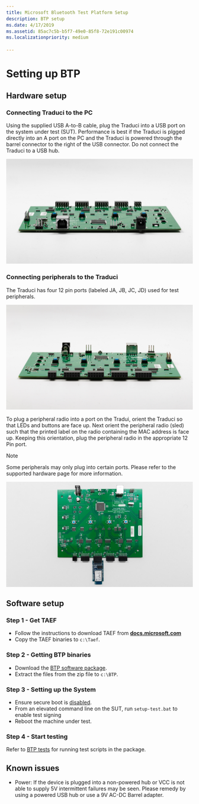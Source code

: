 ```yaml
---
title: Microsoft Bluetooth Test Platform Setup
description: BTP setup
ms.date: 4/17/2019
ms.assetid: 85ac7c5b-b5f7-49e0-85f8-72e191c00974
ms.localizationpriority: medium

---
```


# Setting up BTP
## Hardware setup 
### Connecting Traduci to the PC 
Using the supplied USB A-to-B cable, plug the Traduci into a USB port on the system under test (SUT). Performance is best if the Traduci is plgged directly into an A port on the PC and the Traduci is powered through the barrel connector to the right of the USB connector.  Do not connect the Traduci to a USB hub.

![Traduci showing USB and power ports](images/Traduci_USBPortSidejpg.jpg)

### Connecting peripherals to the Traduci 
The Traduci has four 12 pin ports (labeled JA, JB, JC, JD) used for test peripherals.

![Traduci showing USB and power ports](images/Traduci_12PinPortSide.jpg)

To plug a peripheral radio into a port on the Tradui, orient the Traduci so that LEDs and buttons are face up. Next orient the peripheral radio (sled) such that the printed label on the radio containing the MAC address is face up. Keeping this orientation, plug the peripheral radio in the appropriate 12 Pin port.

> [!NOTE] 
> Some peripherals may only plug into certain ports.  Please refer to the supported hardware page for more information.

![Traduci with peripheral plugged in](images/Traduci_and_DigilentRN42.jpg)

## Software setup 
### Step 1 - Get TAEF

- Follow the instructions to download TAEF from [**docs.microsoft.com**](https://docs.microsoft.com/en-us/windows-hardware/drivers/taef/getting-started)
- Copy the TAEF binaries to `c:\Taef`.

### Step 2 - Getting BTP binaries 

- Download the [BTP software package](testing-BTP-software-package.md).  
- Extract the files from the zip file to `c:\BTP`.

### Step 3 - Setting up the System 

- Ensure secure boot is [disabled](https://docs.microsoft.com/en-us/windows-hardware/design/device-experiences/oem-secure-boot).
- From an elevated command line on the SUT, run `setup-test.bat` to enable test signing
- Reboot the machine under test.

### Step 4 - Start testing
Refer to [BTP tests](testing-BTP-Tests.md) for running test scripts in the package.


## Known issues

- Power: If the device is plugged into a non-powered hub or VCC is not able to supply 5V intermittent failures may be seen. Please remedy by using a powered USB hub or use a 9V AC-DC Barrel adapter.
